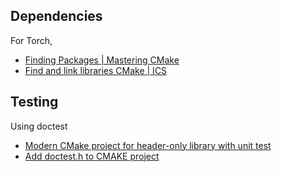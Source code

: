 ## Dependencies
For Torch,
- [Finding Packages | Mastering CMake](https://cmake.org/cmake/help/book/mastering-cmake/chapter/Finding%20Packages.html)
- [Find and link libraries CMake | ICS](https://www.ics.com/blog/find-and-link-libraries-cmake)

## Testing
Using doctest
- [Modern CMake project for header-only library with unit test](https://stackoverflow.com/questions/57919183/modern-cmake-project-for-header-only-library-with-unit-test)
- [Add doctest.h to CMAKE project](https://stackoverflow.com/questions/68530740/add-doctest-h-to-cmake-project)
